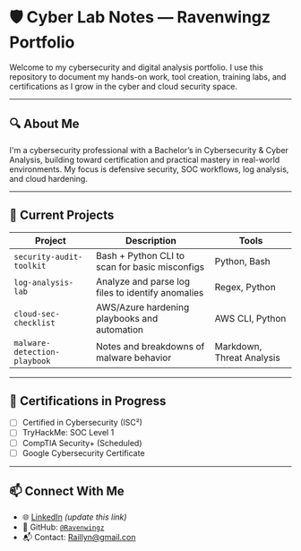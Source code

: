 # 🛡️ Cyber Lab Notes — Ravenwingz Portfolio

Welcome to my cybersecurity and digital analysis portfolio. I use this repository to document my hands-on work, tool creation, training labs, and certifications as I grow in the cyber and cloud security space.

---

## 🔍 About Me

I'm a cybersecurity professional with a Bachelor’s in Cybersecurity & Cyber Analysis, building toward certification and practical mastery in real-world environments. My focus is defensive security, SOC workflows, log analysis, and cloud hardening.

---

## 🧠 Current Projects

| Project | Description | Tools |
|--------|-------------|-------|
| `security-audit-toolkit` | Bash + Python CLI to scan for basic misconfigs | Python, Bash |
| `log-analysis-lab` | Analyze and parse log files to identify anomalies | Regex, Python |
| `cloud-sec-checklist` | AWS/Azure hardening playbooks and automation | AWS CLI, Python |
| `malware-detection-playbook` | Notes and breakdowns of malware behavior | Markdown, Threat Analysis |

---

## 📜 Certifications in Progress

- [ ] Certified in Cybersecurity (ISC²)
- [ ] TryHackMe: SOC Level 1
- [ ] CompTIA Security+ (Scheduled)
- [ ] Google Cybersecurity Certificate

---

## 📫 Connect With Me

- 🌐 [LinkedIn](https://linkedin.com/in/yourusername) *(update this link)*
- 🧰 GitHub: [`@Ravenwingz`](https://github.com/Ravenwingz)
- 📬 Contact: Raillyn@gmail.con
